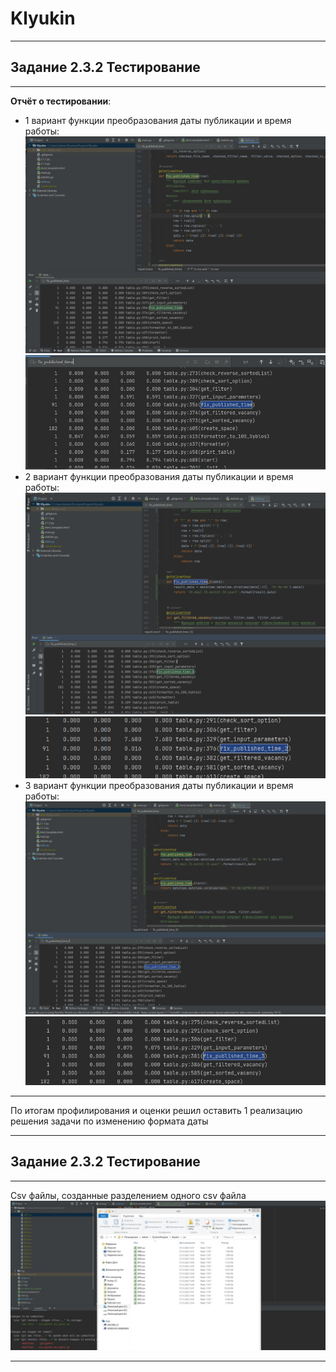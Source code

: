 # Klyukin
___
## Задание 2.3.2 Тестирование
___
__Отчёт о тестировании__:

* 1 вариант функции преобразования даты публикации и время работы: 
![image](img/img1.jpg)
![image](img/img11.jpg)
* 2 вариант функции преобразования даты публикации и время работы: 
![image](img/img2.jpg)
![image](img/img22.jpg)
* 3 вариант функции преобразования даты публикации и время работы: 
![image](img/img3.jpg)
![image](img/img33.jpg)
___
По итогам профилирования и оценки решил оставить 1 реализацию решения задачи по изменению формата даты
___
## Задание 2.3.2 Тестирование
___
Csv файлы, созданные разделением одного csv файла 
![image](img/img3.2.1.JPG)
___